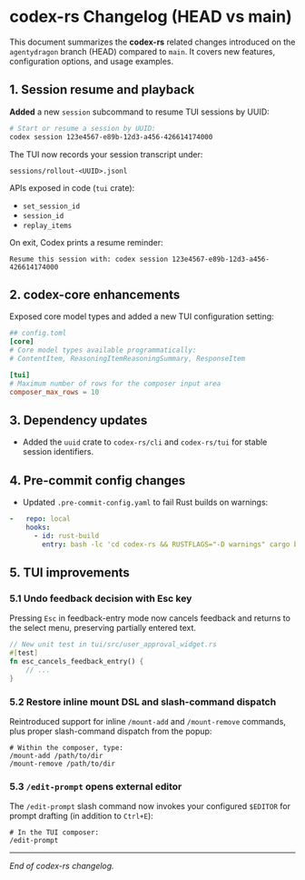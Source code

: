 # codex-rs Changelog (HEAD vs main)

This document summarizes the **codex-rs** related changes introduced on the `agentydragon` branch (HEAD) compared to `main`. It covers new features, configuration options, and usage examples.

## 1. Session resume and playback

**Added** a new `session` subcommand to resume TUI sessions by UUID:

```bash
# Start or resume a session by UUID:
codex session 123e4567-e89b-12d3-a456-426614174000
```

The TUI now records your session transcript under:

```
sessions/rollout-<UUID>.jsonl
```

APIs exposed in code (`tui` crate):
- `set_session_id`
- `session_id`
- `replay_items`

On exit, Codex prints a resume reminder:

```text
Resume this session with: codex session 123e4567-e89b-12d3-a456-426614174000
```

## 2. codex-core enhancements

Exposed core model types and added a new TUI configuration setting:

```toml
## config.toml
[core]
# Core model types available programmatically:
# ContentItem, ReasoningItemReasoningSummary, ResponseItem

[tui]
# Maximum number of rows for the composer input area
composer_max_rows = 10
```

## 3. Dependency updates

- Added the `uuid` crate to `codex-rs/cli` and `codex-rs/tui` for stable session identifiers.

## 4. Pre-commit config changes

- Updated `.pre-commit-config.yaml` to fail Rust builds on warnings:

```yaml
-   repo: local
    hooks:
      - id: rust-build
        entry: bash -lc 'cd codex-rs && RUSTFLAGS="-D warnings" cargo build --workspace --locked'
```

## 5. TUI improvements

### 5.1 Undo feedback decision with Esc key

Pressing `Esc` in feedback-entry mode now cancels feedback and returns to the select menu, preserving partially entered text.

```rust
// New unit test in tui/src/user_approval_widget.rs
#[test]
fn esc_cancels_feedback_entry() {
    // ...
}
```

### 5.2 Restore inline mount DSL and slash-command dispatch

Reintroduced support for inline `/mount-add` and `/mount-remove` commands, plus proper slash-command dispatch from the popup:

```text
# Within the composer, type:
/mount-add /path/to/dir
/mount-remove /path/to/dir
```

### 5.3 `/edit-prompt` opens external editor

The `/edit-prompt` slash command now invokes your configured `$EDITOR` for prompt drafting (in addition to `Ctrl+E`):

```text
# In the TUI composer:
/edit-prompt
```

---

*End of codex-rs changelog.*

